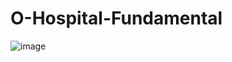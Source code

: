 # O-Hospital-Fundamental
![image](https://github.com/user-attachments/assets/09be8bc6-9a9a-424b-82ef-2984e0646e6c)

